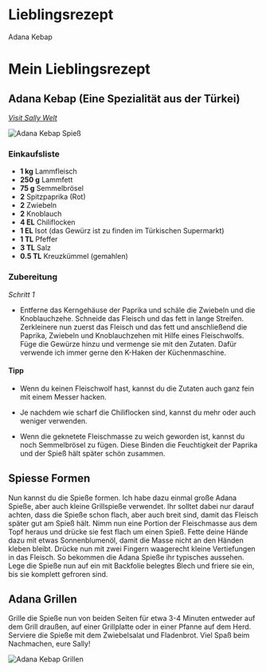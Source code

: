 # Lieblingsrezept
Adana Kebap

# Mein Lieblingsrezept

## Adana Kebap (Eine Spezialität aus der Türkei)

_[Visit Sally Welt](https://sallys-blog.de/rezepte/adana-kebab-leckere-grillspiesse-)_ 

![Adana Kebap Spieß](https://sallys-blog.de/_next/image?url=https%3A%2F%2Fimg2.storyblok.com%2F950x650%2Ff%2F130848%2F799x533%2Fdf5ad4762f%2F1324_20028_adana_kebab_spiesse_1.jpg&w=1920&q=75)

### Einkaufsliste

* **1 kg** Lammfleisch
* **250 g** Lammfett
* **75 g** Semmelbrösel
* **2** Spitzpaprika (Rot)
* **2** Zwiebeln 
* **2** Knoblauch
* **4 EL** Chiliflocken
* **1 EL** Isot (das Gewürz ist zu finden im Türkischen Supermarkt)
* **1 TL** Pfeffer
* **3 TL** Salz 
* **0.5 TL** Kreuzkümmel (gemahlen)

### Zubereitung

_Schritt 1_

* Entferne das Kerngehäuse der Paprika und schäle die Zwiebeln und die Knoblauchzehe. Schneide das Fleisch und das fett in lange Streifen. Zerkleinere nun zuerst das Fleisch und das fett und anschließend die Paprika, Zwiebeln und Knoblauchzehen mit Hilfe eines Fleischwolfs. Füge die Gewürze hinzu und vermenge sie mit den Zutaten. Dafür verwende ich immer gerne den K-Haken der Küchenmaschine.

#### Tipp 

* Wenn du keinen Fleischwolf hast, kannst du die Zutaten auch ganz fein mit einem Messer hacken.

* Je nachdem wie scharf die Chiliflocken sind, kannst du mehr oder auch weniger verwenden.

* Wenn die geknetete Fleischmasse zu weich geworden ist, kannst du noch Semmelbrösel zu fügen. Diese Binden die Feuchtigkeit der Paprika und der Spieß hält später schön zusammen.

## Spiesse Formen

Nun kannst du die Spieße formen. Ich habe dazu einmal große Adana Spieße, aber auch kleine Grillspieße verwendet. Ihr solltet dabei nur darauf achten, dass die Spieße schon flach, aber auch breit sind, damit das Fleisch später gut am Spieß hält. Nimm nun eine Portion der Fleischmasse aus dem Topf heraus und drücke sie fest flach um einen Spieß. Fette deine Hände dazu mit etwas Sonnenblumenöl, damit die Masse nicht an den Händen kleben bleibt. Drücke nun mit zwei Fingern waagerecht kleine Vertiefungen in das Fleisch. So bekommen die Adana Spieße ihr typisches aussehen. Lege die Spieße nun auf ein mit Backfolie belegtes Blech und friere sie ein, bis sie komplett gefroren sind.

## Adana Grillen

Grille die Spieße nun von beiden Seiten für etwa 3-4 Minuten entweder auf dem Grill draußen, auf einer Grillplatte oder in einer Pfanne auf dem Herd. Serviere die Spieße mit dem Zwiebelsalat und Fladenbrot.
Viel Spaß beim Nachmachen, eure Sally!

![Adana Kebap Grillen](https://youtu.be/f4oRLvSEyd8)